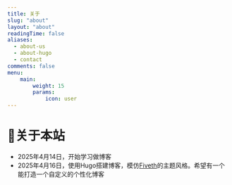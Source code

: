 ```yaml
---
title: 关于
slug: "about"
layout: "about"
readingTime: false
aliases:
  - about-us
  - about-hugo
  - contact
comments: false
menu:
    main: 
        weight: 15
        params:
            icon: user
---
```


#  🔗关于本站

-  2025年4月14日，开始学习做博客
-  2025年4月16日，使用Hugo搭建博客，模仿[Fiveth](https://blog.fiveth.cc/about/)的主题风格。希望有一个能打造一个自定义的个性化博客